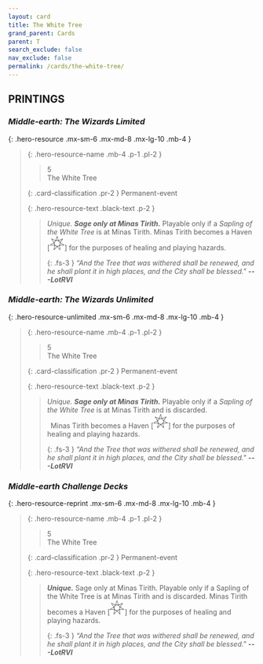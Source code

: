 ```yaml
---
layout: card
title: The White Tree
grand_parent: Cards
parent: T
search_exclude: false
nav_exclude: false
permalink: /cards/the-white-tree/
---
```


## PRINTINGS


### _Middle-earth: The Wizards Limited_

{: .hero-resource .mx-sm-6 .mx-md-8 .mx-lg-10 .mb-4 }
> {: .hero-resource-name .mb-4 .p-1 .pl-2 }
> > <div class="card-mp">5</div>
> > <div class="card-name">The White Tree</div>
>
> {: .card-classification .pr-2 }
> Permanent-event
>
> {: .hero-resource-text .black-text .p-2 }
> > _Unique._ ***Sage only at Minas Tirith.*** Playable only if a _Sapling of the White Tree_ is at Minas Tirith. Minas Tirith becomes a Haven \[![](/assets/images/free-haven.svg)] for the purposes of healing and playing hazards. 
> > 
> > {: .fs-3 } 
> > _“And the Tree that was withered shall be renewed, and he shall plant it in high places, and the City shall be blessed."_ ***---&#65279;LotRVI*** 
> 

### _Middle-earth: The Wizards Unlimited_

{: .hero-resource-unlimited .mx-sm-6 .mx-md-8 .mx-lg-10 .mb-4 }
> {: .hero-resource-name .mb-4 .p-1 .pl-2 }
> > <div class="card-mp">5</div>
> > <div class="card-name">The White Tree</div>
>
> {: .card-classification .pr-2 }
> Permanent-event
>
> {: .hero-resource-text .black-text .p-2 }
> > _Unique._ ***Sage only at Minas Tirith.*** Playable only if a _Sapling of the White Tree_ is at Minas Tirith and is discarded. <br>&ensp;Minas Tirith becomes a Haven \[![](/assets/images/free-haven.svg)] for the purposes of healing and playing hazards. 
> > 
> > {: .fs-3 } 
> > _“And the Tree that was withered shall be renewed, and he shall plant it in high places, and the City shall be blessed."_ ***---&#65279;LotRVI*** 
> 

### _Middle-earth Challenge Decks_

{: .hero-resource-reprint .mx-sm-6 .mx-md-8 .mx-lg-10 .mb-4 }
> {: .hero-resource-name .mb-4 .p-1 .pl-2 }
> > <div class="card-mp">5</div>
> > <div class="card-name">The White Tree</div>
>
> {: .card-classification .pr-2 }
> Permanent-event
>
> {: .hero-resource-text .black-text .p-2 }
> > _**Unique.**_ Sage only at Minas Tirith. Playable only if a Sapling of the White Tree is at Minas Tirith and is discarded. Minas Tirith becomes a Haven \[![](/assets/images/free-haven.svg)] for the purposes of healing and playing hazards. 
> > 
> > {: .fs-3 } 
> > _“And the Tree that was withered shall be renewed, and he shall plant it in high places, and the City shall be blessed."_ ***---&#65279;LotRVI*** 
> 
